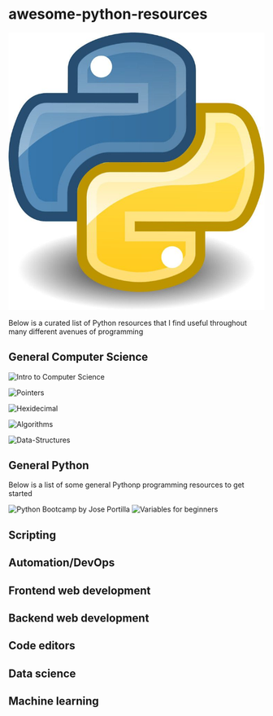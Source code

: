 # awesome-python-resources

![](images/python.jpg)

Below is a curated list of Python resources that I find useful throughout many different avenues of programming


## General Computer Science
![Intro to Computer Science](https://www.google.com/url?sa=t&rct=j&q=&esrc=s&source=web&cd=&cad=rja&uact=8&ved=2ahUKEwj-__26l6vvAhUCrJ4KHbw4AsoQwqsBMAF6BAgJECw&url=https%3A%2F%2Fwww.youtube.com%2Fwatch%3Fv%3DzOjov-2OZ0E%26vl%3Den&usg=AOvVaw1znZNOPF_MBXk-MQZVR92Q)

![Pointers](https://www.sparknotes.com/cs/pointers/whatarepointers/section1/)

![Hexidecimal](https://www.bbc.co.uk/bitesize/guides/zp73wmn/revision/1#:~:text=Hexadecimal%20(or%20hex)%20is%20a,a%204%2Dbit%20binary%20sequence.&text=It%20is%20much%20easier%20to,write%20them%20as%20binary%20numbers.)

![Algorithms](https://medium.com/techie-delight/top-algorithms-data-structures-concepts-every-computer-science-student-should-know-e0549c67b4ac)

![Data-Structures](https://towardsdatascience.com/8-common-data-structures-every-programmer-must-know-171acf6a1a42)

## General Python
Below is a list of some general Pythonp programming resources to get started

![Python Bootcamp by Jose Portilla](https://www.udemy.com/course-dashboard-redirect/?course_id=567828)
![Variables for beginners](https://www.simplilearn.com/tutorials/python-tutorial/python-variables)

## Scripting



## Automation/DevOps




## Frontend web development



## Backend web development


## Code editors


## Data science


## Machine learning
